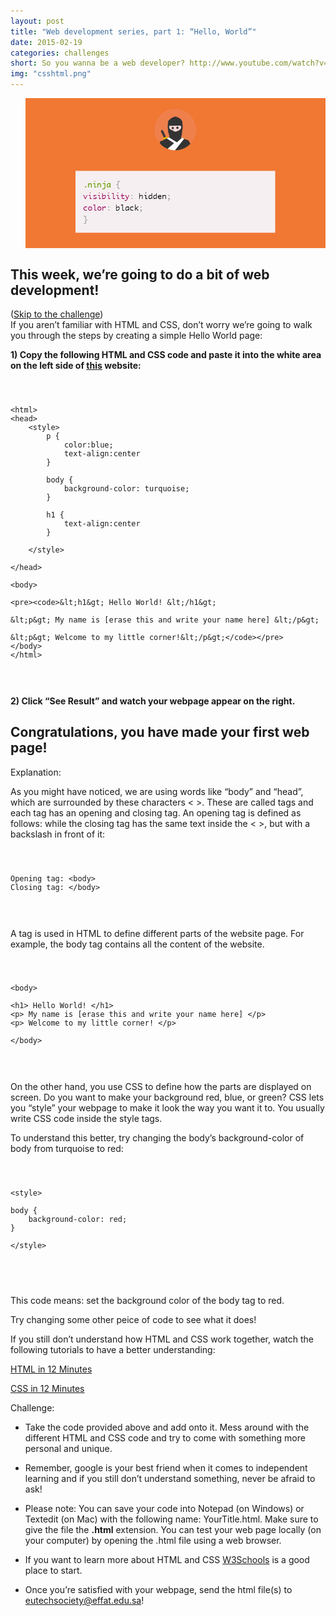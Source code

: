```yaml
---
layout: post
title: "Web development series, part 1: “Hello, World”"
date: 2015-02-19
categories: challenges
short: So you wanna be a web developer? http://www.youtube.com/watch?v=zXqs6X0lzKI
img: "csshtml.png"
---
```

<div class="col">
              <ul class="list-inline intro-social-buttons text-center">
                       <img src="/img/challenges/web.png" alt="Smiley face" align="middle" class="img-responsive" > 
               </ul>
  </div>

<h2>This week, we’re going to do a bit of web development!</h2>

(<a href="#challenge">Skip to the challenge</a>)<br>
If you aren’t familiar with HTML and CSS,  don’t worry we’re going to walk you through the steps by creating a simple Hello World page:


<B>1) Copy the following HTML and CSS code and paste it into the white area on the left side of [this](http://www.w3schools.com/html/tryit.asp?filename=tryhtml_basic_document) website: </B>

<pre >
<code  class="language-html">
<xmp>
<html>
<head>
	<style>
		p {
		    color:blue; 
		    text-align:center
		}

		body {
		    background-color: turquoise;
		}

		h1 {
		    text-align:center
		}

	</style>
</head>

<body>

	<h1> Hello World! </h1>

	<p> My name is [erase this and write your name here] </p>

	<p> Welcome to my little corner!</p>

</body>
</html>
</xmp> 
</code>
</pre>
 

<B>2) Click “See Result” and watch your webpage appear on the right.</B> 

<h2>Congratulations, you have made your first web page!</h2>


Explanation:
<br>


As you might have noticed, we are using words like “body” and “head”, which are surrounded by these characters < >. These are called tags and each tag has an opening and closing tag. An opening tag is defined as follows: <body> while the closing tag has the same text inside the < >, but with a backslash in front of it: </body>
 

<pre>
<code  class="language-html">
<xmp>
Opening tag: <body>
Closing tag: </body>
</xmp>
</code>
</pre>


A tag is used in HTML to define different parts of the website page. For example, the body tag contains all the content of the website.


<pre>
<code  class="language-html">
<xmp>
<body>

<h1> Hello World! </h1>
<p> My name is [erase this and write your name here] </p>
<p> Welcome to my little corner! </p>

</body>
</xmp>
</code>
</pre>

On the other hand, you use CSS to define how the parts are displayed on screen. Do you want to make your background red, blue, or green? CSS lets you “style” your webpage to make it look the way you want it to. You usually write CSS code inside the style tags. 

To understand this better, try changing the body’s background-color of body from turquoise to red:

<pre>
<code  class="language-html">
<xmp>
<style>

body {
    background-color: red;
}

</style>
</xmp> 
</code>
</pre>

This code means: set the background color of the body tag to red. <br>


Try changing some other peice of code to see what it does!<br>


If you still don’t understand how HTML and CSS work together, watch the following tutorials to have a better understanding:<br>

[HTML in 12 Minutes](https://www.youtube.com/watch?v=bWPMSSsVdPk)<br>

[CSS in 12 Minutes](https://www.youtube.com/watch?v=0afZj1G0BIE)<br>

<a name="challenge"></a>
Challenge:<br>


- Take the code provided above and add onto it. Mess around with the different HTML and CSS code and try to come with something more personal and unique.<br>


- Remember, google is your best friend when it comes to independent learning and if you still don’t understand something, never be afraid to ask!<br>


- Please note: You can save your code into  Notepad (on Windows)  or Textedit (on Mac)  with the following name: YourTitle.html. Make sure to give the file the <B>.html</B> extension. You can test your web page locally (on your computer) by opening the .html file using a web browser.<br>


- If you want to learn more about HTML and CSS [W3Schools](http://www.w3schools.com/html/default.asp) is a good place to start.


- Once you’re satisfied with your webpage, send the html file(s) to <a href="mailto:eutechsociety@effat.edu.sa">eutechsociety@effat.edu.sa</a>!
